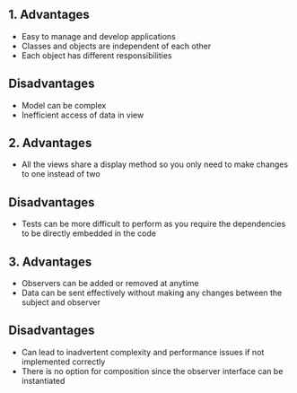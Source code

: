 ## 1. Advantages
- Easy to manage and develop applications 
- Classes and objects are independent of each other
- Each object has different responsibilities

##	Disadvantages
- Model can be complex
- Inefficient access of data in view  

## 2. Advantages
- All the views share a display method so you only need to make changes to one instead of two

## 	Disadvantages
- Tests can be more difficult to perform as you require the dependencies to be directly embedded in the code

## 3. Advantages
- Observers can be added or removed at anytime
- Data can be sent effectively without making any changes between the subject and observer

## 	Disadvantages
- Can lead to inadvertent complexity and performance issues if not implemented correctly 
- There is no option for composition since the observer interface can be instantiated  
